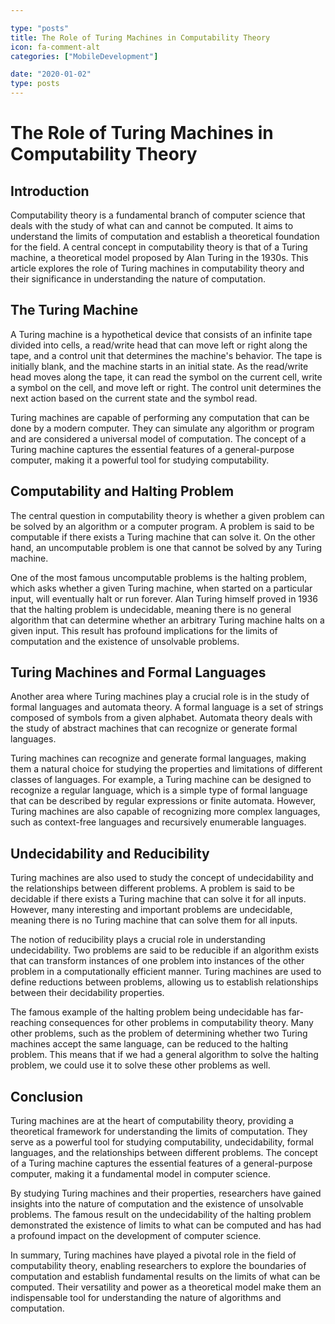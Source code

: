 ```yaml
---

type: "posts"
title: The Role of Turing Machines in Computability Theory
icon: fa-comment-alt
categories: ["MobileDevelopment"]

date: "2020-01-02"
type: posts
---
```





# The Role of Turing Machines in Computability Theory

## Introduction

Computability theory is a fundamental branch of computer science that deals with the study of what can and cannot be computed. It aims to understand the limits of computation and establish a theoretical foundation for the field. A central concept in computability theory is that of a Turing machine, a theoretical model proposed by Alan Turing in the 1930s. This article explores the role of Turing machines in computability theory and their significance in understanding the nature of computation.

## The Turing Machine

A Turing machine is a hypothetical device that consists of an infinite tape divided into cells, a read/write head that can move left or right along the tape, and a control unit that determines the machine's behavior. The tape is initially blank, and the machine starts in an initial state. As the read/write head moves along the tape, it can read the symbol on the current cell, write a symbol on the cell, and move left or right. The control unit determines the next action based on the current state and the symbol read.

Turing machines are capable of performing any computation that can be done by a modern computer. They can simulate any algorithm or program and are considered a universal model of computation. The concept of a Turing machine captures the essential features of a general-purpose computer, making it a powerful tool for studying computability.

## Computability and Halting Problem

The central question in computability theory is whether a given problem can be solved by an algorithm or a computer program. A problem is said to be computable if there exists a Turing machine that can solve it. On the other hand, an uncomputable problem is one that cannot be solved by any Turing machine.

One of the most famous uncomputable problems is the halting problem, which asks whether a given Turing machine, when started on a particular input, will eventually halt or run forever. Alan Turing himself proved in 1936 that the halting problem is undecidable, meaning there is no general algorithm that can determine whether an arbitrary Turing machine halts on a given input. This result has profound implications for the limits of computation and the existence of unsolvable problems.

## Turing Machines and Formal Languages

Another area where Turing machines play a crucial role is in the study of formal languages and automata theory. A formal language is a set of strings composed of symbols from a given alphabet. Automata theory deals with the study of abstract machines that can recognize or generate formal languages.

Turing machines can recognize and generate formal languages, making them a natural choice for studying the properties and limitations of different classes of languages. For example, a Turing machine can be designed to recognize a regular language, which is a simple type of formal language that can be described by regular expressions or finite automata. However, Turing machines are also capable of recognizing more complex languages, such as context-free languages and recursively enumerable languages.

## Undecidability and Reducibility

Turing machines are also used to study the concept of undecidability and the relationships between different problems. A problem is said to be decidable if there exists a Turing machine that can solve it for all inputs. However, many interesting and important problems are undecidable, meaning there is no Turing machine that can solve them for all inputs.

The notion of reducibility plays a crucial role in understanding undecidability. Two problems are said to be reducible if an algorithm exists that can transform instances of one problem into instances of the other problem in a computationally efficient manner. Turing machines are used to define reductions between problems, allowing us to establish relationships between their decidability properties.

The famous example of the halting problem being undecidable has far-reaching consequences for other problems in computability theory. Many other problems, such as the problem of determining whether two Turing machines accept the same language, can be reduced to the halting problem. This means that if we had a general algorithm to solve the halting problem, we could use it to solve these other problems as well.

## Conclusion

Turing machines are at the heart of computability theory, providing a theoretical framework for understanding the limits of computation. They serve as a powerful tool for studying computability, undecidability, formal languages, and the relationships between different problems. The concept of a Turing machine captures the essential features of a general-purpose computer, making it a fundamental model in computer science.

By studying Turing machines and their properties, researchers have gained insights into the nature of computation and the existence of unsolvable problems. The famous result on the undecidability of the halting problem demonstrated the existence of limits to what can be computed and has had a profound impact on the development of computer science.

In summary, Turing machines have played a pivotal role in the field of computability theory, enabling researchers to explore the boundaries of computation and establish fundamental results on the limits of what can be computed. Their versatility and power as a theoretical model make them an indispensable tool for understanding the nature of algorithms and computation.